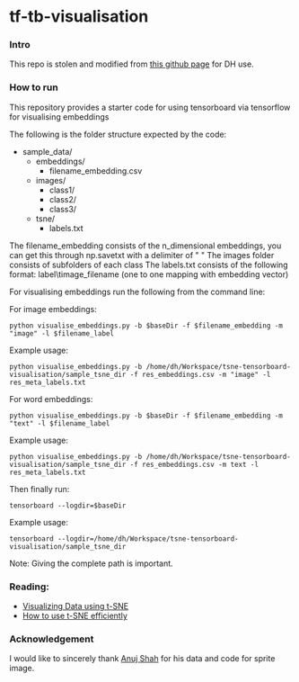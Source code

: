 # tf-tb-visualisation

### Intro
This repo is stolen and modified from [this github page](https://github.com/ayushidalmia/tsne-tensorboard-visualisation) for DH use.

### How to run
This repository provides a starter code for using tensorboard via tensorflow for visualising embeddings

The following is the folder structure expected by the code:

* sample_data/
	* embeddings/
		* filename_embedding.csv
	* images/
		* class1/
		* class2/
		* class3/
	* tsne/
		* labels.txt

The filename_embedding consists of the n_dimensional embeddings, you can get this through np.savetxt with a delimiter of " "
The images folder consists of subfolders of each class
The labels.txt consists of the following format: label\timage_filename (one to one mapping with embedding vector)

For visualising embeddings run the following from the command line:

For image embeddings:
```
python visualise_embeddings.py -b $baseDir -f $filename_embedding -m "image" -l $filename_label
```
Example usage:
```
python visualise_embeddings.py -b /home/dh/Workspace/tsne-tensorboard-visualisation/sample_tsne_dir -f res_embeddings.csv -m "image" -l res_meta_labels.txt
```


For word embeddings:
``` 
python visualise_embeddings.py -b $baseDir -f $filename_embedding -m "text" -l $filename_label
```
Example usage:
```
python visualise_embeddings.py -b /home/dh/Workspace/tsne-tensorboard-visualisation/sample_tsne_dir -f res_embeddings.csv -m text -l res_meta_labels.txt
```

Then finally run:
```
tensorboard --logdir=$baseDir
```
Example usage:
```
tensorboard --logdir=/home/dh/Workspace/tsne-tensorboard-visualisation/sample_tsne_dir
```

Note: Giving the complete path is important. 

### Reading:
* [Visualizing Data using t-SNE](http://www.jmlr.org/papers/volume9/vandermaaten08a/vandermaaten08a.pdf)
* [How to use t-SNE efficiently](https://distill.pub/2016/misread-tsne/)

### Acknowledgement
I would like to sincerely thank [Anuj Shah](https://github.com/anujshah1003) for his data and code for sprite image. 
